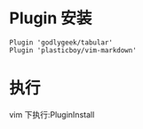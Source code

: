 # Plugin 安装
```
Plugin 'godlygeek/tabular'
Plugin 'plasticboy/vim-markdown'
```

# 执行
vim 下执行:PluginInstall
